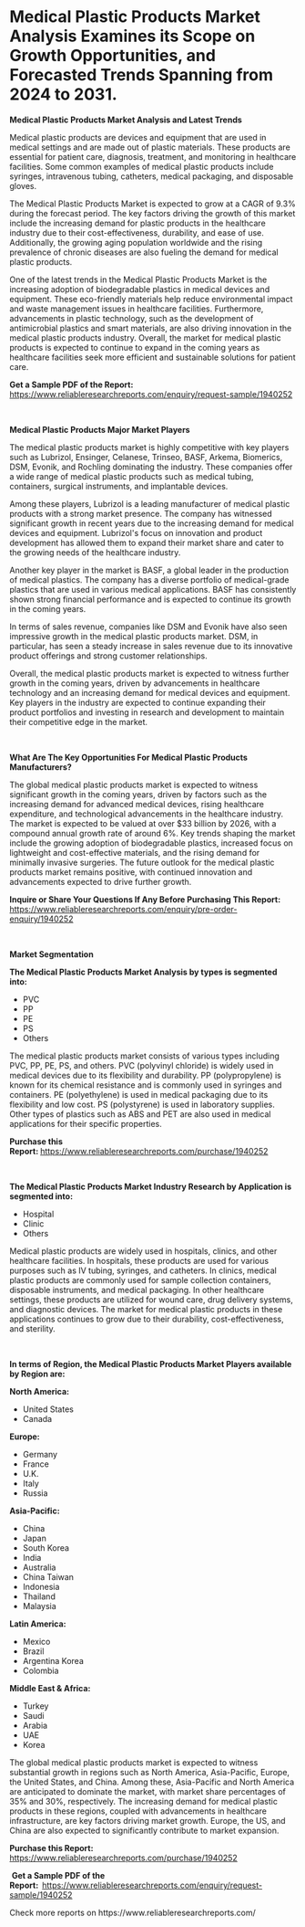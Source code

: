 <p><h1>Medical Plastic Products Market Analysis Examines its Scope on Growth Opportunities, and Forecasted Trends Spanning from 2024 to 2031.</h1></p><p><strong>Medical Plastic Products Market Analysis and Latest Trends</strong></p>
<p><p>Medical plastic products are devices and equipment that are used in medical settings and are made out of plastic materials. These products are essential for patient care, diagnosis, treatment, and monitoring in healthcare facilities. Some common examples of medical plastic products include syringes, intravenous tubing, catheters, medical packaging, and disposable gloves.</p><p>The Medical Plastic Products Market is expected to grow at a CAGR of 9.3% during the forecast period. The key factors driving the growth of this market include the increasing demand for plastic products in the healthcare industry due to their cost-effectiveness, durability, and ease of use. Additionally, the growing aging population worldwide and the rising prevalence of chronic diseases are also fueling the demand for medical plastic products.</p><p>One of the latest trends in the Medical Plastic Products Market is the increasing adoption of biodegradable plastics in medical devices and equipment. These eco-friendly materials help reduce environmental impact and waste management issues in healthcare facilities. Furthermore, advancements in plastic technology, such as the development of antimicrobial plastics and smart materials, are also driving innovation in the medical plastic products industry. Overall, the market for medical plastic products is expected to continue to expand in the coming years as healthcare facilities seek more efficient and sustainable solutions for patient care.</p></p>
<p><strong>Get a Sample PDF of the Report:&nbsp;</strong> <a href="https://www.reliableresearchreports.com/enquiry/request-sample/1940252">https://www.reliableresearchreports.com/enquiry/request-sample/1940252</a></p>
<p>&nbsp;</p>
<p><strong>Medical Plastic Products Major Market Players</strong></p>
<p><p>The medical plastic products market is highly competitive with key players such as Lubrizol, Ensinger, Celanese, Trinseo, BASF, Arkema, Biomerics, DSM, Evonik, and Rochling dominating the industry. These companies offer a wide range of medical plastic products such as medical tubing, containers, surgical instruments, and implantable devices.</p><p>Among these players, Lubrizol is a leading manufacturer of medical plastic products with a strong market presence. The company has witnessed significant growth in recent years due to the increasing demand for medical devices and equipment. Lubrizol's focus on innovation and product development has allowed them to expand their market share and cater to the growing needs of the healthcare industry.</p><p>Another key player in the market is BASF, a global leader in the production of medical plastics. The company has a diverse portfolio of medical-grade plastics that are used in various medical applications. BASF has consistently shown strong financial performance and is expected to continue its growth in the coming years.</p><p>In terms of sales revenue, companies like DSM and Evonik have also seen impressive growth in the medical plastic products market. DSM, in particular, has seen a steady increase in sales revenue due to its innovative product offerings and strong customer relationships.</p><p>Overall, the medical plastic products market is expected to witness further growth in the coming years, driven by advancements in healthcare technology and an increasing demand for medical devices and equipment. Key players in the industry are expected to continue expanding their product portfolios and investing in research and development to maintain their competitive edge in the market.</p></p>
<p>&nbsp;</p>
<p><strong>What Are The Key Opportunities For Medical Plastic Products Manufacturers?</strong></p>
<p><p>The global medical plastic products market is expected to witness significant growth in the coming years, driven by factors such as the increasing demand for advanced medical devices, rising healthcare expenditure, and technological advancements in the healthcare industry. The market is expected to be valued at over $33 billion by 2026, with a compound annual growth rate of around 6%. Key trends shaping the market include the growing adoption of biodegradable plastics, increased focus on lightweight and cost-effective materials, and the rising demand for minimally invasive surgeries. The future outlook for the medical plastic products market remains positive, with continued innovation and advancements expected to drive further growth.</p></p>
<p><strong>Inquire or Share Your Questions If Any Before Purchasing This Report:</strong> <a href="https://www.reliableresearchreports.com/enquiry/pre-order-enquiry/1940252">https://www.reliableresearchreports.com/enquiry/pre-order-enquiry/1940252</a></p>
<p>&nbsp;</p>
<p><strong>Market Segmentation</strong></p>
<p><strong>The Medical Plastic Products Market Analysis by types is segmented into:</strong></p>
<p><ul><li>PVC</li><li>PP</li><li>PE</li><li>PS</li><li>Others</li></ul></p>
<p><p>The medical plastic products market consists of various types including PVC, PP, PE, PS, and others. PVC (polyvinyl chloride) is widely used in medical devices due to its flexibility and durability. PP (polypropylene) is known for its chemical resistance and is commonly used in syringes and containers. PE (polyethylene) is used in medical packaging due to its flexibility and low cost. PS (polystyrene) is used in laboratory supplies. Other types of plastics such as ABS and PET are also used in medical applications for their specific properties.</p></p>
<p><strong>Purchase this Report:&nbsp;</strong><a href="https://www.reliableresearchreports.com/purchase/1940252">https://www.reliableresearchreports.com/purchase/1940252</a></p>
<p>&nbsp;</p>
<p><strong>The Medical Plastic Products Market Industry Research by Application is segmented into:</strong></p>
<p><ul><li>Hospital</li><li>Clinic</li><li>Others</li></ul></p>
<p><p>Medical plastic products are widely used in hospitals, clinics, and other healthcare facilities. In hospitals, these products are used for various purposes such as IV tubing, syringes, and catheters. In clinics, medical plastic products are commonly used for sample collection containers, disposable instruments, and medical packaging. In other healthcare settings, these products are utilized for wound care, drug delivery systems, and diagnostic devices. The market for medical plastic products in these applications continues to grow due to their durability, cost-effectiveness, and sterility.</p></p>
<p>&nbsp;</p>
<p><strong>In terms of Region, the Medical Plastic Products Market Players available by Region are:</strong></p>
<p>
    <p> <strong> North America: </strong>
        <ul>
            <li>United States</li>
            <li>Canada</li>
        </ul>
        </p> 
    <p> <strong> Europe: </strong>
        <ul>
            <li>Germany</li>
            <li>France</li>
            <li>U.K.</li>
            <li>Italy</li>
            <li>Russia</li>
        </ul>
        </p> 
    <p> <strong> Asia-Pacific: </strong>
        <ul>
            <li>China</li>
            <li>Japan</li>
            <li>South Korea</li>
            <li>India</li>
            <li>Australia</li>
            <li>China Taiwan</li>
            <li>Indonesia</li>
            <li>Thailand</li>
            <li>Malaysia</li>
        </ul>
        </p> 
    <p> <strong> Latin America: </strong>
        <ul>
            <li>Mexico</li>
            <li>Brazil</li>
            <li>Argentina Korea</li>
            <li>Colombia</li>
        </ul>
        </p> 
    <p> <strong> Middle East & Africa: </strong>
        <ul>
            <li>Turkey</li>
            <li>Saudi</li>
            <li>Arabia</li>
            <li>UAE</li>
            <li>Korea</li>
        </ul>
    </p>
    </p>
<p><p>The global medical plastic products market is expected to witness substantial growth in regions such as North America, Asia-Pacific, Europe, the United States, and China. Among these, Asia-Pacific and North America are anticipated to dominate the market, with market share percentages of 35% and 30%, respectively. The increasing demand for medical plastic products in these regions, coupled with advancements in healthcare infrastructure, are key factors driving market growth. Europe, the US, and China are also expected to significantly contribute to market expansion.</p></p>
<p><strong>Purchase this Report: </strong><a href="https://www.reliableresearchreports.com/purchase/1940252">https://www.reliableresearchreports.com/purchase/1940252</a></p>
<p>&nbsp;<strong>Get a Sample PDF of the Report:&nbsp;&nbsp;</strong><a href="https://www.reliableresearchreports.com/enquiry/request-sample/1940252">https://www.reliableresearchreports.com/enquiry/request-sample/1940252</a></p>
<p><strong></strong></p>
<p>Check more reports on https://www.reliableresearchreports.com/</p>